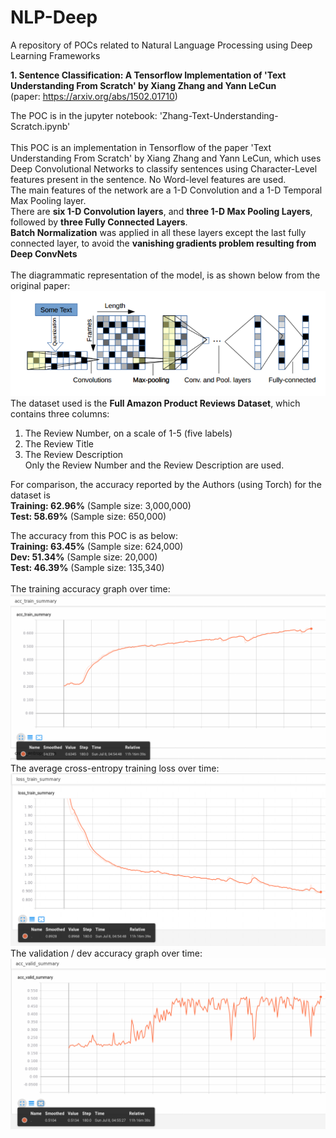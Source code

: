# NLP-Deep
A repository of POCs related to Natural Language Processing using Deep Learning Frameworks

**1. Sentence Classification: A Tensorflow Implementation of 'Text Understanding From Scratch' by Xiang Zhang and Yann LeCun** <br/>
(paper: https://arxiv.org/abs/1502.01710)

The POC is in the jupyter notebook: 'Zhang-Text-Understanding-Scratch.ipynb' <br /> <br />
This POC is an implementation in Tensorflow of the paper 'Text Understanding From Scratch' by Xiang Zhang and Yann LeCun, which uses Deep Convolutional Networks to classify sentences using Character-Level features present in the sentence. No Word-level features are used. <br />
The main features of the network are a 1-D Convolution and a 1-D Temporal Max Pooling layer. <br />
There are **six 1-D Convolution layers**, and **three 1-D Max Pooling Layers**, followed by **three Fully Connected Layers**. <br /> **Batch Normalization** was applied in all these layers except the last fully connected layer, to avoid the **vanishing gradients problem resulting from Deep ConvNets** <br/> <br/>
The diagrammatic representation of the model, is as shown below from the original paper: <br />
![alt text](https://github.com/nitinvwaran/NLP-Deep/blob/master/Sentence-Classification/Zhang_Text_Understanding_Scratch/model_illustration.PNG)
<br />
The dataset used is the **Full Amazon Product Reviews Dataset**, which contains three columns: <br/>
1. The Review Number, on a scale of 1-5 (five labels) <br/>
2. The Review Title <br/>
3. The Review Description <br/>
Only the Review Number and the Review Description are used.

For comparison, the accuracy reported by the Authors (using Torch) for the dataset is <br />
**Training: 62.96%** (Sample size: 3,000,000) <br />
**Test: 58.69%** (Sample size: 650,000) <br />

The accuracy from this POC is as below: <br />
**Training: 63.45%** (Sample size: 624,000) <br/>
**Dev: 51.34%** (Sample size: 20,000) <br/>
**Test: 46.39%** (Sample size: 135,340) <br/>
<br/>
The training accuracy graph over time:
![alt text](https://github.com/nitinvwaran/NLP-Deep/blob/master/Sentence-Classification/Zhang_Text_Understanding_Scratch/Train_Accuracy_Tensorboard.PNG)
<br />
The average cross-entropy training loss over time:
![alt text](https://github.com/nitinvwaran/NLP-Deep/blob/master/Sentence-Classification/Zhang_Text_Understanding_Scratch/Cross_Entropy_Average_Loss_Tensorboard.PNG)
<br />
The validation / dev accuracy graph over time:
![alt text](https://github.com/nitinvwaran/NLP-Deep/blob/master/Sentence-Classification/Zhang_Text_Understanding_Scratch/Valid_Accuracy_Tensorboard.PNG)

